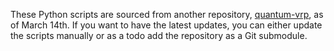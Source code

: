 These Python scripts are sourced from another repository, [quantum-vrp](https://github.com/LucasBerger/quantum-vrp), as of March 14th. If you want to have the latest updates, you can either update the scripts manually or as a todo add the repository as a Git submodule.
